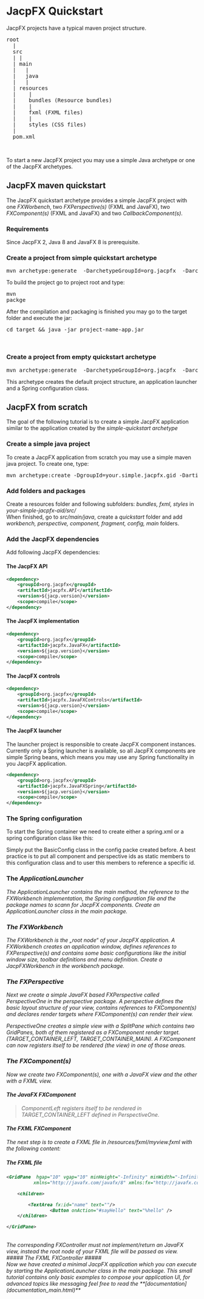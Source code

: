 
# JacpFX Quickstart #
JacpFX projects have a typical maven project structure.
<pre>
root
  |
  src
  | |
  | main
  |   |
  |	  java
  |	  |
  |	resources
  |	   |
  |    bundles (Resource bundles)
  |	   |
  |	   fxml (FXML files)
  |	   |
  |	   styles (CSS files)
  |
  pom.xml  
</pre>  
<br/>

To start a new JacpFX project you may use a simple Java archetype or one of the JacpFX archetypes.

## JacpFX maven quickstart ##
The JacpFX quickstart archetype provides a simple JacpFX project with one <i>FXWorbench</i>, two <i>FXPerspective(s)</i> (FXML and JavaFX), two <i>FXComponent(s)</i> (FXML and JavaFX) and two <i>CallbackComponent(s)</i>.

### Requirements ###
Since JacpFX 2, Java 8 and JavaFX 8 is prerequisite.

### Create a project from simple quickstart archetype ###
<pre>mvn archetype:generate  -DarchetypeGroupId=org.jacpfx  -DarchetypeArtifactId=JacpFX-simple-quickstart  -DarchetypeVersion=2.0.2</pre>


To build the project go to project root and type: <pre>mvn packge</pre> 

After the compilation and packaging is finished you may go to the target folder and execute the jar: 
<pre>cd target && java -jar project-name-app.jar</pre>

<br/>

### Create a project from empty quickstart archetype ###
<pre>mvn archetype:generate  -DarchetypeGroupId=org.jacpfx  -DarchetypeArtifactId=JacpFX-empty-quickstart  -DarchetypeVersion=2.0.2</pre>
This archetype creates the default project structure, an application launcher and a Spring configuration class.


## JacpFX from scratch ##
The  goal of the following tutorial is to create a simple JacpFX application similar to the application created by the <i>simple-quickstart archetype</i>

### Create a simple java project ###
To create a JacpFX application from scratch you may use a simple maven java project. To create one, type:
<pre>mvn archetype:create -DgroupId=your.simple.jacpfx.gid -DartifactId=your-simple-jacpfx-aid -DarchetypeArtifactId=maven-archetype-quickstart</pre>

### Add folders and packages ###
Create a resources folder and following subfolders: 
<i>bundles, fxml, styles</i>
in <i>your-simple-jacpfx-aid/src/</i>
<br/>
When finished, go to <i>src/main/java</i>, create a <i>quickstart</i> folder and add <i>workbench, perspective, component, fragment, config, main</i> folders.

### Add the JacpFX dependencies ###
Add following JacpFX dependencies:

#### The JacpFX API ####
```xml
<dependency>
    <groupId>org.jacpfx</groupId>
    <artifactId>jacpfx.API</artifactId>
    <version>${jacp.version}</version>
    <scope>compile</scope>
</dependency>
```

#### The JacpFX implementation ####
```xml
<dependency>
    <groupId>org.jacpfx</groupId>
    <artifactId>jacpfx.JavaFX</artifactId>
    <version>${jacp.version}</version>
    <scope>compile</scope>
</dependency>
```

#### The JacpFX controls ####
```xml
<dependency>
    <groupId>org.jacpfx</groupId>
    <artifactId>jacpfx.JavaFXControls</artifactId>
    <version>${jacp.version}</version>
    <scope>compile</scope>
</dependency>
```
#### The JacpFX launcher ####
The launcher project is responsible to create JacpFX component instances. Currently only a Spring launcher is available, so all JacpFX components are simple Spring beans, which means you may use any Spring functionality in you JacpFX application.

```xml
<dependency>
    <groupId>org.jacpfx</groupId>
    <artifactId>jacpfx.JavaFXSpring</artifactId>
    <version>${jacp.version}</version>
    <scope>compile</scope>
</dependency>
```

### The Spring configuration ###
To start the Spring container we need to create either a spring.xml or a spring configuration class like this:
<script src="https://gist.github.com/amoAHCP/191727abc7841fc1b2bc.js"></script>

Simply put the BasicConfig class in the config packe created before. A best practice is to put all component and perspective ids as static members to this configuration class and to user this members to reference a specific id.
<br/>
### The <i>ApplicationLauncher<i/> ###
The <i>ApplicationLauncher</i> contains the main method, the reference to the <i>FXWorkbench</i> implementation, the Spring configuration file and the package names to scann for JacpFX components. Create an <i>ApplicationLauncher</i> class in the <i>main</i> package.
<script src="https://gist.github.com/amoAHCP/85644f5c0aecb9f026e4.js"></script>

### The FXWorkbench ###
The <i>FXWorkbench</i> is the „root node“ of your JacpFX application. A <i>FXWorkbench</i> creates an application window, defines references to <i>FXPerspective(s)</i> and contains some basic configurations like the initial window size, toolbar definitions and menu definition. Create a <i>JacpFXWorkbench</i> in the <i>workbench</i> package.
<script src="https://gist.github.com/amoAHCP/3623a326e8ff049f9700.js"></script>

### The FXPerspective ###
Next we create a simple JavaFX based <i>FXPerspective</i> called  <i>PerspectiveOne</i> in the <i>perspective</i> package. A perspective defines the basic layout structure of your view, contains references to <i>FXComponent(s)</i> and declares render targets where <i>FXComponent(s)</i> can render their view.
<script src="https://gist.github.com/amoAHCP/018cf84d24baee12a4ea.js"></script>
<i>PerspectiveOne</i> creates a simple view with a <i>SplitPane</i> which contains two <i>GridPanes</i>, both of them registered as a <i>FXComponent</i> render target.(TARGET_CONTAINER_LEFT, TARGET_CONTAINER_MAIN). A <i>FXComponent</i> can now registers itself to be rendered (the view) in one of those areas.

### The FXComponent(s) ###
Now we create two <i>FXComponent(s)</i>, one with a JavaFX view and the other with a FXML view. 

#### The JavaFX FXComponent ####
<script src="https://gist.github.com/amoAHCP/bda85e05ae6cf7a0b9a9.js"></script>

> <i>ComponentLeft</i> registers itself to be rendered in <i>TARGET_CONTAINER_LEFT</i> defined in <i>PerspectiveOne</i>.

#### The FXML FXComponent ####
The next step is to create a <i>FXML</i> file in <i>/resources/fxml/myview.fxml</i> with the following content:

##### The FXML file #####

```xml
<GridPane  hgap="10" vgap="10" minHeight="-Infinity" minWidth="-Infinity"
          xmlns="http://javafx.com/javafx/8" xmlns:fx="http://javafx.com/fxml/1" GridPane.hgrow="ALWAYS" GridPane.vgrow="ALWAYS">

    <children>

        <TextArea fx:id="name" text=""/>
				<Button onAction="#sayHello" text="%hello" />
    </children>

</GridPane>
```
<br/>
The corresponding FXController must not implement/return an JavaFX view, instead the root node of your FXML file will be passed as view.
<br/>
##### The FXML FXController #####
<script src="https://gist.github.com/amoAHCP/43751243b35c3b316389.js"></script>

<br/>
Now we have created a minimal JacpFX application which you can execute by starting the <i>ApplicationLauncher</i> class in the main package. This small tutorial contains only basic examples to compose your application UI, for advanced topics like <i>messaging</i> feel free to read the **[documentation](documentation_main.html)** 